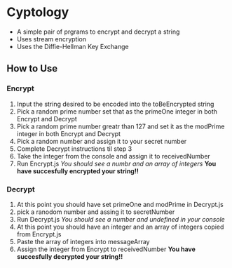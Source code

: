 # Cyptology
* A simple pair of prgrams to encrypt and decrypt a string
* Uses stream encryption
* Uses the Diffie-Hellman Key Exchange
## How to Use
### Encrypt
1. Input the string desired to be encoded into the toBeEncrypted string
2. Pick a random prime number set that as the primeOne integer in both Encrypt and Decrypt
4. Pick a random prime number greatr than 127 and set it as the modPrime integer in both Encrypt and Decrypt
5. Pick a random number and assign it to your secret number
6. Complete Decrypt instructions til step 3
7. Take the integer from the console and assign it to receivedNumber
8. Run Encrypt.js
 *You should see a numbr and an array of integers*
 **You have succesfully encrypted your string!!**

### Decrypt
1. At this point you should have set primeOne and modPrime in Decrypt.js
2. pick a ranodom number and assing it to secretNumber
3. Run Decrypt.js 
 *You should see a number and undefined in your console*
5. At this point you should have an integer and an array of integers copied from Encrypt.js
6. Paste the array of integers into messageArray
7. Assign the integer from Encrypt to receivedNumber
**You have succesfully decrypted your string!!**
